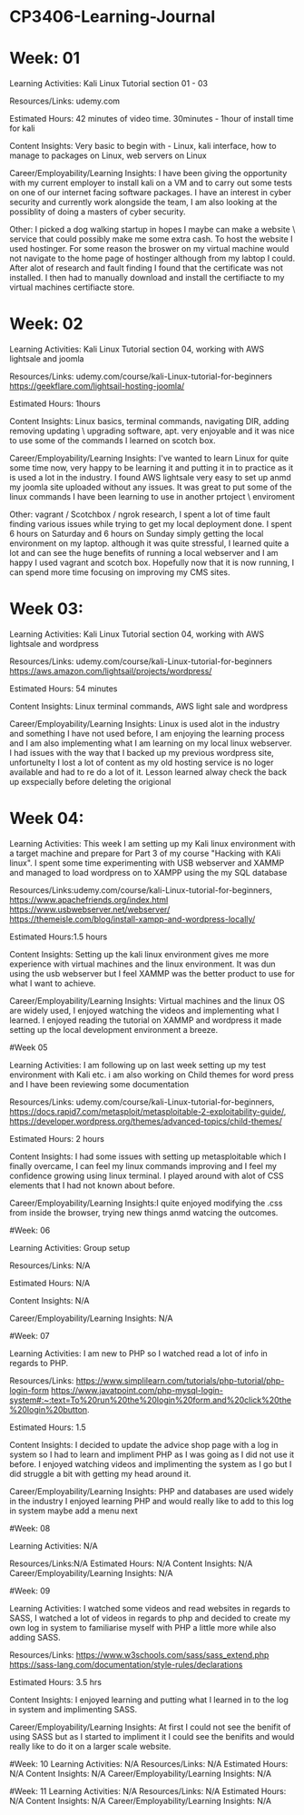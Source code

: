 # CP3406-Learning-Journal



# Week: 01

Learning Activities: Kali Linux Tutorial section 01 - 03

Resources/Links: udemy.com 

Estimated Hours: 42 minutes of video time. 30minutes - 1hour of install time for kali

Content Insights:  Very basic to begin with - Linux, kali interface, how to manage to packages on Linux, web servers on Linux

Career/Employability/Learning Insights: I have been giving the opportunity with my current employer to install kali on a VM and to carry out some tests on one of our internet facing software packages. I have an interest in cyber security and currently work alongside the team, I am also looking at the possiblity of doing a masters of cyber security.  

Other: I picked a dog walking startup in hopes I maybe can make a website \ service that could possibly make me some extra cash. To host the website I used hostinger. For some reason the broswer on my virtual machine would not navigate to the home page of hostinger although from my labtop I could. After alot of research and fault finding I found that the certificate was not installed. I then had to manually download and install the certifiacte to my virtual machines certifiacte store. 




# Week: 02

Learning Activities: Kali Linux Tutorial section 04, working with AWS lightsale and joomla 

Resources/Links: udemy.com/course/kali-Linux-tutorial-for-beginners https://geekflare.com/lightsail-hosting-joomla/ 

Estimated Hours: 1hours

Content Insights: Linux basics, terminal commands, navigating DIR, adding removing updating \ upgrading software, apt. very enjoyable and it was nice to use some of the commands I learned on scotch box.

Career/Employability/Learning Insights: I've wanted to learn Linux for quite some time now, very happy to be learning it and putting it in to practice as it is used a lot in the industry. I found AWS lightsale very easy to set up anmd my joomla site uploaded without any issues. It was great to put some of the linux commands I have been learning to use in another prtoject \ enviroment

Other: vagrant / Scotchbox / ngrok research, I spent a lot of time fault finding various issues while trying to get my local deployment done. I spent 6 hours on Saturday and 6 hours on Sunday simply getting the local environment on my laptop. although it was quite stressful, I learned quite a lot and can see the huge benefits of running a local webserver and I am happy I used vagrant and scotch box. Hopefully now that it is now running, I can spend more time focusing on improving my CMS sites.




# Week 03:

Learning Activities: Kali Linux Tutorial section 04, working with AWS lightsale and wordpress

Resources/Links: udemy.com/course/kali-Linux-tutorial-for-beginners https://aws.amazon.com/lightsail/projects/wordpress/ 

Estimated Hours: 54 minutes

Content Insights: Linux terminal commands, AWS light sale and wordpress

Career/Employability/Learning Insights: Linux is used alot in the industry and something I have not used before, I am enjoying the learning process and I am also implementing what I am learning on my local linux webserver. I had issues with the way that I backed up my previous wordpress site, unfortunelty I lost a lot of content as my old hosting service is no loger available and had to re do a lot of it. Lesson learned alway check the back up exspecially before deleting the origional 



# Week 04:

Learning Activities: This week I am setting up my Kali linux environment with a target machine and prepare for Part 3 of my course "Hacking with KAli linux". I spent some time experimenting with USB webserver and XAMMP and managed to load wordpress on to XAMPP using the my SQL database

Resources/Links:udemy.com/course/kali-Linux-tutorial-for-beginners, https://www.apachefriends.org/index.html https://www.usbwebserver.net/webserver/ https://themeisle.com/blog/install-xampp-and-wordpress-locally/

Estimated Hours:1.5 hours

Content Insights: Setting up the kali linux environment gives me more experience with virtual machines and the linux environment. It was dun using the usb webserver but I feel XAMMP was the better product to use for what I want to achieve.

Career/Employability/Learning Insights: Virtual machines and the linux OS are widely used, I enjoyed watching the videos and implementing what I learned. I enjoyed reading the tutorial  on XAMMP and wordpress it made setting up  the local development environment a breeze.


#Week 05

Learning Activities: I am following up on last week setting up my test environment with Kali etc. i am also working on Child themes for word press and I have been reviewing some documentation

Resources/Links: udemy.com/course/kali-Linux-tutorial-for-beginners, https://docs.rapid7.com/metasploit/metasploitable-2-exploitability-guide/,  https://developer.wordpress.org/themes/advanced-topics/child-themes/

Estimated Hours: 2 hours

Content Insights: I had some issues with setting up metasploitable which I finally overcame, I can feel my linux commands improving and I feel my confidence growing using linux terminal. I played around with alot of CSS elements that I had not known about before.

Career/Employability/Learning Insights:I quite enjoyed modifying the .css from inside the browser, trying new things anmd watcing the outcomes.


#Week: 06

Learning Activities: Group setup

Resources/Links: N/A

Estimated Hours: N/A

Content Insights: N/A

Career/Employability/Learning Insights: N/A


#Week: 07

Learning Activities: I am new to PHP so I watched read a lot of info in regards to PHP. 

Resources/Links: https://www.simplilearn.com/tutorials/php-tutorial/php-login-form https://www.javatpoint.com/php-mysql-login-system#:~:text=To%20run%20the%20login%20form,and%20click%20the%20login%20button.

Estimated Hours: 1.5

Content Insights: I decided to update the advice shop page with a log in system so I had to learn and impliment PHP as I was going as I did not use it before. I enjoyed watching videos and implimenting the system as I go but I did struggle a bit with getting my head around it. 

Career/Employability/Learning Insights: PHP and databases are used widely in the industry I enjoyed learning PHP and would really like to add to this log in system maybe add a menu next


#Week: 08

Learning Activities: N/A

Resources/Links:N/A
Estimated Hours: N/A
Content Insights: N/A
Career/Employability/Learning Insights: N/A


#Week: 09 

Learning Activities: I watched some videos and read websites in regards to SASS, I watched a lot of videos in regards to php and decided to create my own log in system to familiarise myself with PHP a little more while also adding SASS.

Resources/Links: https://www.w3schools.com/sass/sass_extend.php https://sass-lang.com/documentation/style-rules/declarations

Estimated Hours: 3.5 hrs

Content Insights: I enjoyed learning and putting what I learned in to the log in system and implimenting  SASS.

Career/Employability/Learning Insights: At first I could not see the benifit of using SASS but as I started to impliment it I could see the benifits and would really like to do it on a larger scale website.

#Week: 10
Learning Activities: N/A
Resources/Links: N/A
Estimated Hours: N/A
Content Insights: N/A
Career/Employability/Learning Insights: N/A



#Week: 11
Learning Activities: N/A
Resources/Links: N/A
Estimated Hours: N/A
Content Insights: N/A
Career/Employability/Learning Insights: N/A


